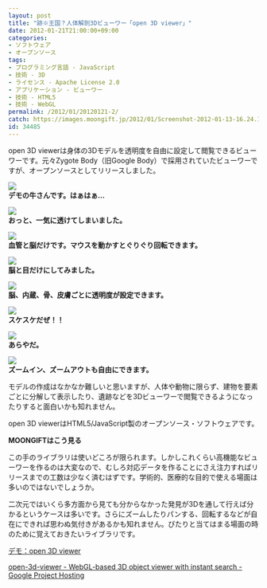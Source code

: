 ```yaml
---
layout: post
title: "跡※王国？人体解剖3Dビューワー「open 3D viewer」"
date: 2012-01-21T21:00:00+09:00
categories:
- ソフトウェア
- オープンソース
tags: 
- プログラミング言語 - JavaScript
- 技術 - 3D
- ライセンス - Apache License 2.0
- アプリケーション - ビューワー
- 技術 - HTML5
- 技術 - WebGL
permalink: /2012/01/20120121-2/
catch: https://images.moongift.jp/2012/01/Screenshot-2012-01-13-16.24.10_thumb.png
id: 34485
---
```

open 3D viewerは身体の3Dモデルを透明度を自由に設定して閲覧できるビューワーです。元々Zygote Body（旧Google Body）で採用されていたビューワーですが、オープンソースとしてリリースしました。

  

[![](https://images.moongift.jp/2012/01/Screenshot-2012-01-13-16.22.35_thumb.png)](https://images.moongift.jp/2012/01/Screenshot-2012-01-13-16.22.35.png)  
**デモの牛さんです。はぁはぁ…**

  

[![](https://images.moongift.jp/2012/01/Screenshot-2012-01-13-16.23.06_thumb.png)](https://images.moongift.jp/2012/01/Screenshot-2012-01-13-16.23.06.png)  
**おっと、一気に透けてしまいました。**

  

[![](https://images.moongift.jp/2012/01/Screenshot-2012-01-13-16.23.19_thumb.png)](https://images.moongift.jp/2012/01/Screenshot-2012-01-13-16.23.19.png)  
**血管と脳だけです。マウスを動かすとぐりぐり回転できます。**

  

[![](https://images.moongift.jp/2012/01/Screenshot-2012-01-13-16.23.47_thumb.png)](https://images.moongift.jp/2012/01/Screenshot-2012-01-13-16.23.47.png)  
**脳と目だけにしてみました。**

  

[![](https://images.moongift.jp/2012/01/Screenshot-2012-01-13-16.24.10_thumb.png)](https://images.moongift.jp/2012/01/Screenshot-2012-01-13-16.24.10.png)  
**脳、内蔵、骨、皮膚ごとに透明度が設定できます。**

  

[![](https://images.moongift.jp/2012/01/Screenshot-2012-01-13-16.24.34_thumb.png)](https://images.moongift.jp/2012/01/Screenshot-2012-01-13-16.24.34.png)  
**スケスケだぜ！！**

  

[![](https://images.moongift.jp/2012/01/Screenshot-2012-01-13-16.24.48_thumb.png)](https://images.moongift.jp/2012/01/Screenshot-2012-01-13-16.24.48.png)  
**あらやだ。**

  

[![](https://images.moongift.jp/2012/01/Screenshot-2012-01-13-16.24.53_thumb.png)](https://images.moongift.jp/2012/01/Screenshot-2012-01-13-16.24.53.png)  
**ズームイン、ズームアウトも自由にできます。**

  

モデルの作成はなかなか難しいと思いますが、人体や動物に限らず、建物を要素ごとに分解して表示したり、遺跡などを3Dビューワーで閲覧できるようになったりすると面白いかも知れません。

  

open 3D viewerはHTML5/JavaScript製のオープンソース・ソフトウェアです。

  
  
  

**MOONGIFTはこう見る**

  
<!--more-->  

この手のライブラリは使いどころが限られます。しかしこれくらい高機能なビューワーを作るのは大変なので、むしろ対応データを作ることにさえ注力すればリリースまでの工数は少なく済むはずです。学術的、医療的な目的で使える場面は多いのではないでしょうか。

  

二次元ではいくら多方面から見ても分からなかった発見が3Dを通して行えば分かるというケースは多いです。さらにズームしたりパンする、回転するなどが自在にできれば思わぬ気付きがあるかも知れません。ぴたりと当てはまる場面の時のために覚えておきたいライブラリです。

  

[デモ：open 3D viewer](http://open-3d-viewer.googlecode.com/svn/trunk/web/index.html)

  

[open-3d-viewer - WebGL-based 3D object viewer with instant search - Google Project Hosting](http://code.google.com/p/open-3d-viewer/)

